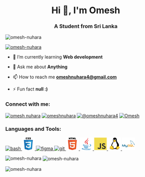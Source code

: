 
<h1 align="center">Hi 👋, I'm Omesh</h1>
<h3 align="center">A Student from Sri Lanka</h3>

<p align="left"> <img src="https://komarev.com/ghpvc/?username=omesh-nuhara&label=Profile%20views&color=0e75b6&style=flat" alt="omesh-nuhara" /> </p>

<p align="left"> <a href="https://github.com/ryo-ma/github-profile-trophy"><img src="https://github-profile-trophy.vercel.app/?username=omesh-nuhara" alt="omesh-nuhara" /></a> </p>

- 🌱 I’m currently learning **Web development**

- 💬 Ask me about **Anything**

- 📫 How to reach me **omeshnuhara4@gmail.com**

- ⚡ Fun fact **null :)**

<h3 align="left">Connect with me:</h3>
<p align="left">
<a href="https://linkedin.com/in/omesh nuhara" target="blank"><img align="center" src="https://raw.githubusercontent.com/rahuldkjain/github-profile-readme-generator/master/src/images/icons/Social/linked-in-alt.svg" alt="omesh nuhara" height="30" width="40" /></a>
<a href="https://stackoverflow.com/users/omeshnuhara" target="blank"><img align="center" src="https://raw.githubusercontent.com/rahuldkjain/github-profile-readme-generator/master/src/images/icons/Social/stack-overflow.svg" alt="omeshnuhara" height="30" width="40" /></a>
<a href="https://medium.com/@omeshnuhara4" target="blank"><img align="center" src="https://raw.githubusercontent.com/rahuldkjain/github-profile-readme-generator/master/src/images/icons/Social/medium.svg" alt="@omeshnuhara4" height="30" width="40" /></a>
<a href="https://discord.gg/Omesh" target="blank"><img align="center" src="https://raw.githubusercontent.com/rahuldkjain/github-profile-readme-generator/master/src/images/icons/Social/discord.svg" alt="Omesh" height="30" width="40" /></a>
</p>

<h3 align="left">Languages and Tools:</h3>
<p align="left"> <a href="https://www.gnu.org/software/bash/" target="_blank" rel="noreferrer"> <img src="https://www.vectorlogo.zone/logos/gnu_bash/gnu_bash-icon.svg" alt="bash" width="40" height="40"/> </a> <a href="https://www.w3schools.com/css/" target="_blank" rel="noreferrer"> <img src="https://raw.githubusercontent.com/devicons/devicon/master/icons/css3/css3-original-wordmark.svg" alt="css3" width="40" height="40"/> </a> <a href="https://www.figma.com/" target="_blank" rel="noreferrer"> <img src="https://www.vectorlogo.zone/logos/figma/figma-icon.svg" alt="figma" width="40" height="40"/> </a> <a href="https://git-scm.com/" target="_blank" rel="noreferrer"> <img src="https://www.vectorlogo.zone/logos/git-scm/git-scm-icon.svg" alt="git" width="40" height="40"/> </a> <a href="https://www.w3.org/html/" target="_blank" rel="noreferrer"> <img src="https://raw.githubusercontent.com/devicons/devicon/master/icons/html5/html5-original-wordmark.svg" alt="html5" width="40" height="40"/> </a> <a href="https://www.java.com" target="_blank" rel="noreferrer"> <img src="https://raw.githubusercontent.com/devicons/devicon/master/icons/java/java-original.svg" alt="java" width="40" height="40"/> </a> <a href="https://developer.mozilla.org/en-US/docs/Web/JavaScript" target="_blank" rel="noreferrer"> <img src="https://raw.githubusercontent.com/devicons/devicon/master/icons/javascript/javascript-original.svg" alt="javascript" width="40" height="40"/> </a> <a href="https://www.linux.org/" target="_blank" rel="noreferrer"> <img src="https://raw.githubusercontent.com/devicons/devicon/master/icons/linux/linux-original.svg" alt="linux" width="40" height="40"/> </a> <a href="https://www.mysql.com/" target="_blank" rel="noreferrer"> <img src="https://raw.githubusercontent.com/devicons/devicon/master/icons/mysql/mysql-original-wordmark.svg" alt="mysql" width="40" height="40"/> </a> </p>

<p><img align="left" src="https://github-readme-stats.vercel.app/api/top-langs?username=omesh-nuhara&show_icons=true&locale=en&layout=compact" alt="omesh-nuhara" /></p>

<p>&nbsp;<img align="center" src="https://github-readme-stats.vercel.app/api?username=omesh-nuhara&show_icons=true&locale=en" alt="omesh-nuhara" /></p>

<p><img align="center" src="https://github-readme-streak-stats.herokuapp.com/?user=omesh-nuhara&" alt="omesh-nuhara" /></p>
